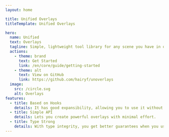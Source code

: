 ```yaml
---
layout: home

title: Unified Overlays
titleTemplate: Unified Overlays

hero:
  name: Unified
  text: Overlays
  tagline: Simple, lightweight tool library for any scene you have in overlay.
  actions:
    - theme: brand
      text: Get Started
      link: /en/core/guide/getting-started
    - theme: alt
      text: View on GitHub
      link: https://github.com/hairyf/unoverlays
  image:
    src: /circle.svg
    alt: Overlays
features:
  - title: Based on Hooks
    details: It has good expansibility, allowing you to use it without any constraints.
  - title: Simple API
    details: Lets you create powerful overlays with minimal effort.
  - title: Type Strong
    details: With type integrity, you get better guarantees when you use it, it's up to you.
---
```


